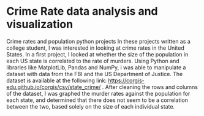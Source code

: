 # Crime Rate data analysis and visualization
Crime rates and population python projects
In these projects written as a college student, I was interested in looking at crime rates in the United States. In a first project, I looked at whether the size of the population in each US state is correlated to the rate of murders. Using Python and libraries like MatplotLib, Pandas and NumPy, i was able to manipulate a dataset with data from the FBI and the US Department of Justice. The dataset is available at the following link: https://corgis-edu.github.io/corgis/csv/state_crime/ . After cleaning the rows and columns of the dataset, I was graphed the murder rates against the population for each state, and determined that there does not seem to be a correlation between the two, based solely on the size of each individual state.
